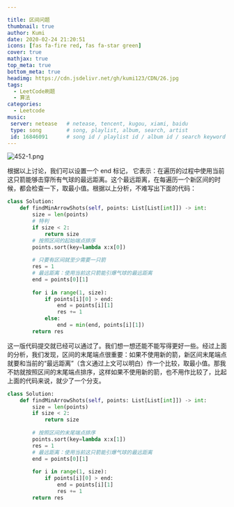 ```yaml
---

title: 区间问题
thumbnail: true
author: Kumi
date: 2020-02-24 21:20:51
icons: [fas fa-fire red, fas fa-star green]
cover: true
mathjax: true
top_meta: true
bottom_meta: true
headimg: https://cdn.jsdelivr.net/gh/kumi123/CDN/26.jpg
tags:
  - LeetCode刷题
  - 算法
categories:
  - Leetcode
music:
 server: netease   # netease, tencent, kugou, xiami, baidu
 type: song        # song, playlist, album, search, artist
 id: 16846091      # song id / playlist id / album id / search keyword
---
```


![452-1.png](https://pic.leetcode-cn.com/cb6a3040c1cced5f879b2290dbce055b2d4bab7b22f76850a4f4e283b1d3651b-452-1.png)

根据以上讨论，我们可以设置一个 end 标记， 它表示：在遍历的过程中使用当前这只箭能够击穿所有气球的最远距离。这个最远距离，在每遍历一个新区间的时候，都会检查一下，取最小值。根据以上分析，不难写出下面的代码：

```python
class Solution:
    def findMinArrowShots(self, points: List[List[int]]) -> int:
        size = len(points)
        # 特判
        if size < 2:
            return size
        # 按照区间的起始端点排序
        points.sort(key=lambda x:x[0])
        
        # 只要有区间就至少需要一只箭
        res = 1
        # 最远距离：使用当前这只箭能引爆气球的最远距离
        end = points[0][1]
        
        for i in range(1, size):
            if points[i][0] > end:
                end = points[i][1]
                res += 1
            else:
                end = min(end, points[i][1])
        return res

```

这一版代码提交就已经可以通过了。我们想一想还能不能写得更好一些。经过上面的分析，我们发现，区间的末尾端点很重要：如果不使用新的箭，新区间末尾端点就要和当前的“最远距离”（含义通过上文可以明白）作一个比较，取最小值。那我不妨就按照区间的末尾端点排序，这样如果不使用新的箭，也不用作比较了，比起上面的代码来说，就少了一个分支。

```python
class Solution:
    def findMinArrowShots(self, points: List[List[int]]) -> int:
        size = len(points)
        if size < 2:
            return size
         
        # 按照区间的末尾端点排序 
        points.sort(key=lambda x:x[1])
        res = 1
        # 最远距离：使用当前这只箭能引爆气球的最远距离
        end = points[0][1]
        
        for i in range(1, size):
            if points[i][0] > end:
                end = points[i][1]
                res += 1
        return res

```


